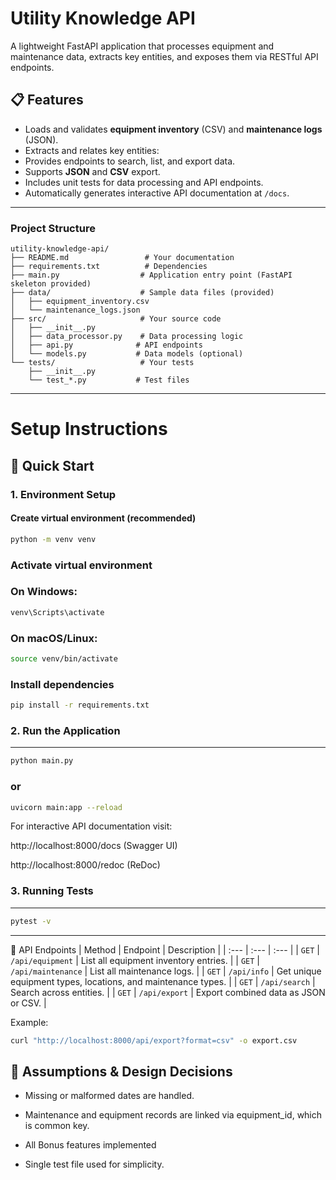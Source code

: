 # Utility Knowledge API

A lightweight FastAPI application that processes equipment and maintenance data, extracts key entities, and exposes them via RESTful API endpoints.

## 📋 Features
- Loads and validates **equipment inventory** (CSV) and **maintenance logs** (JSON).  
- Extracts and relates key entities:  
- Provides endpoints to search, list, and export data.  
- Supports **JSON** and **CSV** export.  
- Includes unit tests for data processing and API endpoints.  
- Automatically generates interactive API documentation at `/docs`.

---

### Project Structure

```
utility-knowledge-api/
├── README.md                 # Your documentation
├── requirements.txt          # Dependencies
├── main.py                  # Application entry point (FastAPI skeleton provided)
├── data/                    # Sample data files (provided)
│   ├── equipment_inventory.csv
│   └── maintenance_logs.json
├── src/                     # Your source code
│   ├── __init__.py
│   ├── data_processor.py    # Data processing logic
│   ├── api.py              # API endpoints
│   └── models.py           # Data models (optional)
└── tests/                   # Your tests
    ├── __init__.py
    └── test_*.py           # Test files
```

---

# Setup Instructions

## 🚀 Quick Start

### 1. Environment Setup
#### Create virtual environment (recommended)
```bash
python -m venv venv
```

### Activate virtual environment
### On Windows:
```bash
venv\Scripts\activate
```
### On macOS/Linux:
```bash
source venv/bin/activate
```

### Install dependencies
```bash
pip install -r requirements.txt
```

### 2. Run the Application
---
```bash
python main.py
```
### or
```bash
uvicorn main:app --reload
```
For interactive API documentation visit:

http://localhost:8000/docs
 (Swagger UI)

http://localhost:8000/redoc
 (ReDoc)

### 3. Running Tests
---

```bash
pytest -v
```

---

🔗 API Endpoints
| Method | Endpoint | Description |
| :--- | :--- | :--- |
| `GET` | `/api/equipment` | List all equipment inventory entries. |
| `GET` | `/api/maintenance` | List all maintenance logs. |
| `GET` | `/api/info` | Get unique equipment types, locations, and maintenance types. |
| `GET` | `/api/search` | Search across entities. |
| `GET` | `/api/export` | Export combined data as JSON or CSV. |

Example:
```bash
curl "http://localhost:8000/api/export?format=csv" -o export.csv
```

## 📌 Assumptions & Design Decisions
- Missing or malformed dates are handled.

- Maintenance and equipment records are linked via equipment_id, which is common key.

- All Bonus features implemented

- Single test file used for simplicity.